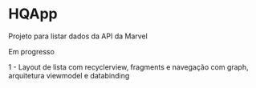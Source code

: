 # HQApp

Projeto para listar dados da API da Marvel

Em progresso

1 - Layout de lista com recyclerview, fragments e navegação com graph, arquitetura viewmodel e databinding




